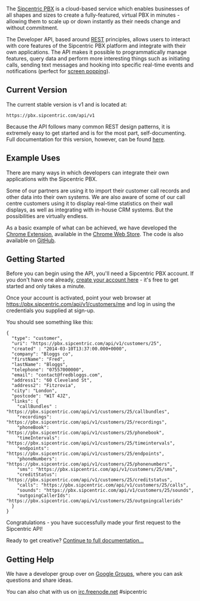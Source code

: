 The [Sipcentric PBX](http://www.sipcentric.com/) is a cloud-based service which enables businesses of all shapes and sizes to create a fully-featured, virtual PBX in minutes - allowing them to scale up or down instantly as their needs change and without commitment.

The Developer API, based around [REST](http://en.wikipedia.org/wiki/Representational_state_transfer) principles, allows users to interact with core features of the Sipcentric PBX platform and integrate with their own applications. The API makes it possible to programmatically manage features, query data and perform more interesting things such as initiating calls, sending text messages and hooking into specific real-time events and notifications (perfect for [screen popping](http://en.wikipedia.org/wiki/Screen_pop)).

## Current Version

The current stable version is v1 and is located at:

```
https://pbx.sipcentric.com/api/v1
```

Because the API follows many common REST design patterns, it is extremely easy to get started and is for the most part, self-documenting. Full documentation for this version, however, can be found [here](/docs/direct/api/v1).

## Example Uses

There are many ways in which developers can integrate their own applications with the Sipcentric PBX.

Some of our partners are using it to import their customer call records and other data into their own systems. We are also aware of some of our call centre customers using it to display real-time statistics on their wall displays, as well as integrating with in-house CRM systems. But the possibilities are virtually endless.

As a basic example of what can be achieved, we have developed the [Chrome Extension](http://www.sipcentric.com/internet-phone-service/google-chrome-extension/), available in the [Chrome Web Store](https://chrome.google.com/webstore/detail/sipcentric-for-chrome/kpiopepamhnnileoefikeakookcblmpc). The code is also available on [GitHub](https://github.com/sipcentric/chrome-extension).

## Getting Started

Before you can begin using the API, you'll need a Sipcentric PBX account. If you don't have one already, [create your account here](https://pbx.sipcentric.com/faces/signup/signup.xhtml) - it's free to get started and only takes a minute.

Once your account is activated, point your web browser at <a href="https://pbx.sipcentric.com/api/v1/customers/me" target="_blank">https://pbx.sipcentric.com/api/v1/customers/me</a> and log in using the credentials you supplied at sign-up.

You should see something like this:

```
{
  "type": "customer",
  "uri": "https://pbx.sipcentric.com/api/v1/customers/25",
  "created" : "2014-03-10T13:37:00.000+0000",
  "company": "Bloggs co",
  "firstName": "Fred",
  "lastName": "Bloggs",
  "telephone": "07557000000",
  "email": "contact@fredbloggs.com",
  "address1": "60 Cleveland St",
  "address2": "Fitzrovia",
  "city": "London",
  "postcode": "W1T 4JZ",
  "links": {
    "callBundles" : "https://pbx.sipcentric.com/api/v1/customers/25/callbundles",
    "recordings": "https://pbx.sipcentric.com/api/v1/customers/25/recordings",
    "phoneBook": "https://pbx.sipcentric.com/api/v1/customers/25/phonebook",
    "timeIntervals": "https://pbx.sipcentric.com/api/v1/customers/25/timeintervals",
    "endpoints": "https://pbx.sipcentric.com/api/v1/customers/25/endpoints",
    "phoneNumbers": "https://pbx.sipcentric.com/api/v1/customers/25/phonenumbers",
    "sms": "https://pbx.sipcentric.com/api/v1/customers/25/sms",
    "creditStatus": "https://pbx.sipcentric.com/api/v1/customers/25/creditstatus",
    "calls": "https://pbx.sipcentric.com/api/v1/customers/25/calls",
    "sounds": "https://pbx.sipcentric.com/api/v1/customers/25/sounds",
    "outgoingCallerIds": "https://pbx.sipcentric.com/api/v1/customers/25/outgoingcallerids"
  }
}
```

Congratulations - you have successfully made your first request to the Sipcentric API!

Ready to get creative? [Continue to full documentation...](/api/v1)

## Getting Help

We have a developer group over on [Google Groups](https://groups.google.com/forum/#!forum/sipcentric-developers), where you can ask questions and share ideas.

You can also chat with us on [irc.freenode.net](http://webchat.freenode.net/?channels=sipcentric) #sipcentric
